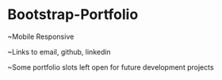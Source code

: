 # Bootstrap-Portfolio

~Mobile Responsive

~Links to email, github, linkedin

~Some portfolio slots left open for future development projects

